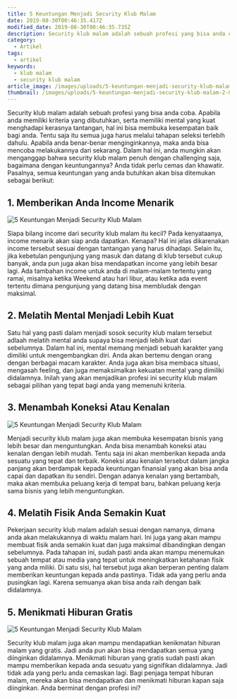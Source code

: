 ```yaml
---
title: 5 Keuntungan Menjadi Security Klub Malam
date: 2019-08-30T00:46:35.417Z
modified_date: 2019-08-30T00:46:35.735Z
description: Security klub malam adalah sebuah profesi yang bisa anda coba. Apabila anda memiliki kriteria yang dibutuhkan, serta memiliki mental yang kuat menghadapi kerasnya.
category:
  - Artikel
tags:
  - artikel
keywords:
  - klub malam
  - security klub malam
article_image: /images/uploads/5-keuntungan-menjadi-security-klub-malam-3.jpg
thumbnail: /images/uploads/5-keuntungan-menjadi-security-klub-malam-2-002.jpg
---
```

Security klub malam adalah sebuah profesi yang bisa anda coba. Apabila anda memiliki kriteria yang dibutuhkan, serta memiliki mental yang kuat menghadapi kerasnya tantangan, hal ini bisa membuka kesempatan baik bagi anda. Tentu saja itu semua juga harus melalui tahapan seleksi terlebih dahulu. Apabila anda benar-benar menginginkannya, maka anda bisa mencoba melakukannya dari sekarang. Dalam hal ini, anda mungkin akan menganggap bahwa security klub malam penuh dengan challenging saja, bagaimana dengan keuntungannya? Anda tidak perlu cemas dan khawatir. Pasalnya, semua keuntungan yang anda butuhkan akan bisa ditemukan sebagai berikut:



## 1. Memberikan Anda Income Menarik

![5 Keuntungan Menjadi Security Klub Malam](https://res.cloudinary.com/kodai/image/upload/v1567210994/dm/0/5-keuntungan-menjadi-security-klub-malam-3.jpg)

Siapa bilang income dari security klub malam itu kecil? Pada kenyataanya, income menarik akan siap anda dapatkan. Kenapa? Hal ini jelas dikarenakan income tersebut sesuai dengan tantangan yang harus dihadapi. Selain itu, jika kebetulan pengunjung yang masuk dan datang di klub tersebut cukup banyak, anda pun juga akan bisa mendapatkan income yang lebih besar lagi. Ada tambahan income untuk anda di malam-malam tertentu yang ramai, misalnya ketika Weekend atau hari libur, atau ketika ada event tertentu dimana pengunjung yang datang bisa membludak dengan maksimal.



## 2. Melatih Mental Menjadi Lebih Kuat

Satu hal yang pasti dalam menjadi sosok security klub malam tersebut adlaah melatih mental anda supaya bisa menjadi lebih kuat dari sebelumnya. Dalam hal ini, mental memang menjadi sebuah karakter yang dimiliki untuk mengembangkan diri. Anda akan bertemu dengan orang dengan berbagai macam karakter. Anda juga akan bisa membaca situasi, mengasah feeling, dan juga memaksimalkan kekuatan mental yang dimiliki didalamnya. Inilah yang akan menjadikan profesi ini security klub malam sebagai pilihan yang tepat bagi anda yang memenuhi kriteria.



## 3. Menambah Koneksi Atau Kenalan

![5 Keuntungan Menjadi Security Klub Malam](https://res.cloudinary.com/kodai/image/upload/v1567210994/dm/0/5-keuntungan-menjadi-security-klub-malam-2.jpg)

Menjadi security klub malam juga akan membuka kesempatan bisnis yang lebih besar dan menguntungkan. Anda bisa menambah koneksi atau kenalan dengan lebih mudah. Tentu saja ini akan memberikan kepada anda sesuatu yang tepat dan terbaik. Koneksi atau kenalan tersebut dalam jangka panjang akan berdampak kepada keuntungan finansial yang akan bisa anda capai dan dapatkan itu sendiri. Dengan adanya kenalan yang bertambah, maka akan membuka peluang kerja di tempat baru, bahkan peluang kerja sama bisnis yang lebih menguntungkan.



## 4. Melatih Fisik Anda Semakin Kuat

Pekerjaan security klub malam adalah sesuai dengan namanya, dimana anda akan melakukannya di waktu malam hari. Ini juga yang akan mampu membuat fisik anda semakin kuat dan juga maksimal dibandingkan dengan sebelumnya. Pada tahapan ini, sudah pasti anda akan mampu menemukan sebuah tempat atau media yang tepat untuk meningkatkan ketahanan fisik yang anda miliki. Di satu sisi, hal tersebut juga akan berperan penting dalam memberikan keuntungan kepada anda pastinya. Tidak ada yang perlu anda pusingkan lagi. Karena semuanya akan bisa anda raih dengan baik didalamnya.



## 5. Menikmati Hiburan Gratis

![5 Keuntungan Menjadi Security Klub Malam](https://res.cloudinary.com/kodai/image/upload/v1567210994/dm/0/5-keuntungan-menjadi-security-klub-malam-1.jpg)

Security klub malam juga akan mampu mendapatkan kenikmatan hiburan malam yang gratis. Jadi anda pun akan bisa mendapatkan semua yang diinginkan didalamnya. Menikmati hiburan yang gratis sudah pasti akan mampu memberikan kepada anda sesuatu yang signifikan didalamnya. Jadi tidak ada yang perlu anda cemaskan lagi. Bagi penjaga tempat hiburan malam, mereka akan bisa mendapatkan dan menikmati hiburan kapan saja diinginkan. Anda berminat dengan profesi ini?
